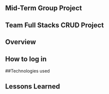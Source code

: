 ## Mid-Term Group Project

## Team Full Stacks CRUD Project

## Overview

## How to log in

##Technologies used

## Lessons Learned
